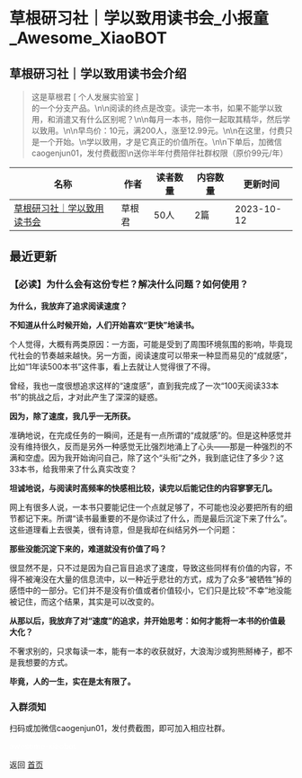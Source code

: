 # 草根研习社｜学以致用读书会_小报童_Awesome_XiaoBOT

## 草根研习社｜学以致用读书会介绍
> 这是草根君 [ 个人发展实验室 ]  
的一个分支产品。\n\n阅读的终点是改变。读完一本书，如果不能学以致用，和消遣又有什么区别呢？\n\n每月一本书，陪你一起取其精华，然后学以致用。\n\n早鸟价：10元，满200人，涨至12.99元。\n\n在这里，付费只是一个开始。\n学以致用，才是它真正的价值所在。\n\n下单后，加微信caogenjun01，发付费截图\n送你半年付费陪伴社群权限（原价99元/年）  
  


|名称|作者|读者数量|内容数量|更新时间|
|---|---|---|---|---|
|[草根研习社｜学以致用读书会](https://xiaobot.net/p/caogenyanxishe1?refer=0b133df9-27dc-423b-8101-639049001c13)|草根君|50人|2篇|2023-10-12|

## 最近更新
### 【必读】为什么会有这份专栏？解决什么问题？如何使用？

**为什么，我放弃了追求阅读速度？**

**不知道从什么时候开始，人们开始喜欢“更快”地读书。**

个人觉得，大概有两类原因：一方面，可能是受到了周围环境氛围的影响，毕竟现代社会的节奏越来越快。另一方面，阅读速度可以带来一种显而易见的“成就感”，比如“1年读500本书”这件事，看上去就让人觉得很了不得。

曾经，我也一度很想追求这样的“速度感”，直到我完成了一次“100天阅读33本书”的挑战之后，才对此产生了深深的疑惑。

**因为，除了速度，我几乎一无所获。**

准确地说，在完成任务的一瞬间，还是有一点所谓的“成就感”的。但是这种感觉并没有维持很久，反而是另外一种感觉无比强烈地涌上了心头——那是一种强烈的不满和空虚。因为我开始询问自己，除了这个“头衔”之外，我到底记住了多少？这33本书，给我带来了什么真实改变？

**坦诚地说，与阅读时高频率的快感相比较，读完以后能记住的内容寥寥无几。**

网上有很多人说，一本书只要能记住一个点就足够了，不可能也没必要把所有的细节都记下来。所谓“读书最重要的不是你读过了什么，而是最后沉淀下来了什么”。这些道理看上去很美，很有诗意，但是我却在纠结另外一个问题：

**那些没能沉淀下来的，难道就没有价值了吗？**

很显然不是，只不过是因为自己盲目追求了速度，导致这些同样有价值的内容，不得不被淹没在大量的信息流中，以一种近乎悲壮的方式，成为了众多“被牺牲”掉的感悟中的一部分。它们并不是没有价值或者价值较小，它们只是比较“不幸”地没能被记住，而这个结果，其实是可以改变的。

**从那以后，我放弃了对“速度”的追求，并开始思考：如何才能将一本书的价值最大化？**

不奢求别的，只求每读一本，能有一本的收获就好，大浪淘沙或狗熊掰棒子，都不是我想要的方式。

**毕竟，人的一生，实在是太有限了。**

### 入群须知

扫码或加微信caogenjun01，发付费截图，即可加入相应社群。


<a href="https://github.com/Reno9527/awesome-xiaobot" style="color: white; text-decoration: none;">awesome-xiaobot</a>

返回 [首页](../README.md)
